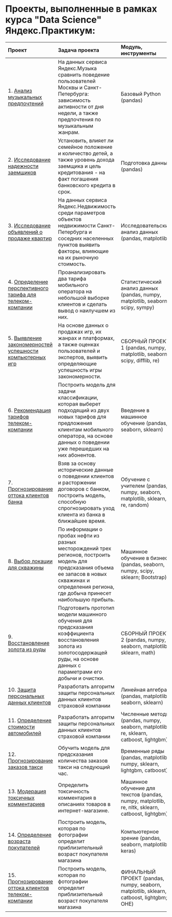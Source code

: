 # Проекты, выполненные в рамках курса "Data Science" Яндекс.Практикум:

| Проект                          | Задача проекта                                                 | Модуль, инструменты|
|:------------------------------|:-------------------------------------------------------------|:--------|
| 1. [Анализ музыкальных предпочтений](https://github.com/Fincredo/yandex-projects/tree/main/A.%20Анализ%20музыкальных%20предпочтений)| На данных сервиса Яндекс.Музыка сравнить поведение пользователей Москвы и Санкт-Петербурга: зависимость активности от дня недели, а также предпочтения по музыкальным жанрам. | Базовый Python (pandas)|
| 2. [Исследование надежности заемщиков](https://github.com/Fincredo/yandex-projects/tree/main/B.%20Исследование%20надежности%20заемщиков)| Установить, влияет ли семейное положение и количество детей, а также уровень дохода заемщика и цель кредитования - на факт погашения банковского кредита в срок.| Подготовка данных (pandas)|
| 3. [Исследование объявлений о продаже квартир](https://github.com/Fincredo/yandex-projects/tree/main/C.%20Исследование%20объявлений%20о%20продаже%20квартир)| На данных сервиса Яндекc.Недвижимость среди параметров объектов недвижимости Санкт-Петербурга и соседних населенных пунктов выявить факторы, влияющие на их рыночную стоимость.| Исследовательский анализ данных (pandas, matplotlib)|
| 4. [Определение перспективного тарифа для телеком-компании](https://github.com/Fincredo/yandex-projects/tree/main/D.%20Определение%20перспективного%20тарифа%20для%20телеком-компании)| Проанализировать два тарифа мобильного оператора на небольшой выборке клиентов и сделать вывод о наилучшем из них.| Статистический анализ данных (pandas, numpy, matplotlib, seaborn, scipy, sympy)|
| 5. [Выявление закономерностей успешности компьютерных игр](https://github.com/Fincredo/yandex-projects/tree/main/E.%20Выявление%20закономерностей%20успешности%20компьютерных%20игр)| На основе данных о продажах игр, их жанрах и платформах, а также оценках пользователей и экспертов, выявить определяющие успешность игры закономерности.| СБОРНЫЙ ПРОЕКТ 1 (pandas, numpy, matplotlib, seaborn, scipy, difflib, re)|
| 6. [Рекомендация тарифов телеком-компании](https://github.com/Fincredo/yandex-projects/tree/main/F.%20Рекомендация%20тарифов%20телеком-компании)| Построить модель для задачи классификации, которая выберет подходящий из двух новых тарифов для предложения клиентам мобильного оператора, на основе данных о поведении уже перешедших на них абонентов.| Введение в машинное обучение (pandas, seaborn, sklearn)|
| 7. [Прогнозирование оттока клиентов банка](https://github.com/Fincredo/yandex-projects/tree/main/G.%20Прогнозирование%20оттока%20клиентов%20банка)| Взяв за основу исторические данные о поведении клиентов и расторжении договоров с банком, построить модель, способную спрогнозировать уход клиента из банка в ближайшее время.| Обучение с учителем (pandas, numpy, seaborn, matplotlib, sklearn, re, random)|
| 8. [Выбор локации для скважины](https://github.com/Fincredo/yandex-projects/tree/main/H.%20Выбор%20локации%20для%20скважины)| По информации о пробах нефти из разных месторождений трех регионов, построить модель для предсказания объема ее запасов в новых скважинах и определения региона, где добыча принесет наибольшую прибыль.| Машинное обучение в бизнесе (pandas, seaborn, numpy, scipy, sklearn; Bootstrap)|
| 9. [Восстановление золота из руды](https://github.com/Fincredo/yandex-projects/tree/main/I.%20Восстановление%20золота%20из%20руды)| Подготовить прототип модели машинного обучения для предсказания коэффициента восстановления золота из золотосодержащей руды, на основе данных с параметрами его добычи и очистки.| СБОРНЫЙ ПРОЕКТ 2 (pandas, numpy, seaborn, matplotlib, sklearn, math)|
| 10. [Защита персональных данных клиентов](https://github.com/Fincredo/yandex-projects/tree/main/J.%20Защита%20персональных%20данных%20клиентов)| Разработать алгоритм защиты персональных данных клиентов страховой компании| Линейная алгебра (pandas, matplotlib, seaborn, sklearn)|
| 11. [Определение стоимости автомобилей](https://github.com/Fincredo/yandex-projects/tree/main/K.%20Определение%20стоимости%20автомобилей)| Разработать алгоритм защиты персональных данных клиентов страховой компании| Численные методы (pandas, numpy, seaborn, matplotlib, re, sklearn, catboost, lightgbm)|
| 12. [Прогнозирование заказов такси](https://github.com/Fincredo/yandex-projects/tree/main/L.%20Прогнозирование%20заказов%20такси)| Обучить модель для предсказания количества заказов такси на следующий час.| Временные ряды (pandas, matplotlib, numpy, sklearn, lightgbm, catboost)|
| 13. [Модерация токсичных комментариев](https://github.com/Fincredo/yandex-projects/tree/main/M.%20Модерация%20токсичных%20комментариев)| Определить токсичность комментария в описаниях товаров в интернет-магазине.| Машинное обучение для текстов (pandas, numpy, matplotlib, re, nltk, sklearn, catboost, lightgbm)|
| 14. [Определение возраста покупателей](https://github.com/Fincredo/yandex-projects/tree/main/N.%20Определение%20возраста%20покупателей)| Построить модель, которая по фотографии определит приблизительный возраст покупателя магазина| Компьютерное зрение (pandas, seaborn, matplotlib, keras)|
| 15. [Прогнозирование оттока клиентов телеком-компании](https://github.com/Fincredo/yandex-projects/tree/main/O.%20Прогнозирование%20оттока%20клиентов%20телеком-компании)| Построить модель, которая по фотографии определит приблизительный возраст покупателя магазина| ФИНАЛЬНЫЙ ПРОЕКТ (pandas, numpy, seaborn, matplotlib, sklearn, catboost, lightgbm; OHE)|
